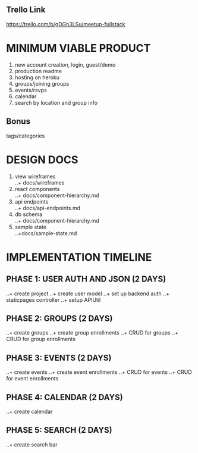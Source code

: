 <!-- For my fullstack project, I plan on creating a meetup clone that will be have the basic functionality of the meetup app.

Users will be able to create a username/password to sign in and search for groups based on group tags/info. I am not sure if location will also be factored into the search index at this time.

Users will be able to create their own groups and join groups.

Each group will have a mod/creator, a list of its members, and a list of group events.

Each group event will have a title, description, comments, start time, end time, and list of participants attending.

I will not attempt to include other functionality such as group sponsors, photo albums, archived message board, etc. until the basic functionality is completed. -->


## Trello Link
https://trello.com/b/gDGh3LSu/meetup-fullstack

# MINIMUM VIABLE PRODUCT
1. new account creation, login, guest/demo
2. production readme
3. hosting on heroku
4. groups/joining groups
5. events/rsvps
6. calendar
7. search by location and group info

## Bonus
tags/categories

# DESIGN DOCS
1. view wireframes    
  ..+ docs/wireframes
2. react components   
  ..+ docs/component-hierarchy.md
3. api endpoints      
  ..+ docs/api-endpoints.md
4. db schema          
  ..+ docs/component-hierarchy.md
5. sample state       
  ..+docs/sample-state.md

# IMPLEMENTATION TIMELINE

## PHASE 1: USER AUTH AND JSON (2 DAYS)
  ..+ create project
  ..+ create user model
  ..+ set up backend auth
  ..+ staticpages controller
  ..+ setup APIUtil

## PHASE 2: GROUPS (2 DAYS)
  ..+ create groups
  ..+ create group enrollments
  ..+ CRUD for groups
  ..+ CRUD for group enrollments

## PHASE 3: EVENTS (2 DAYS)
  ..+ create events
  ..+ create event enrollments
  ..+ CRUD for events
  ..+ CRUD for event enrollments

## PHASE 4: CALENDAR (2 DAYS)
  ..+ create calendar

## PHASE 5: SEARCH (2 DAYS)
  ..+ create search bar
